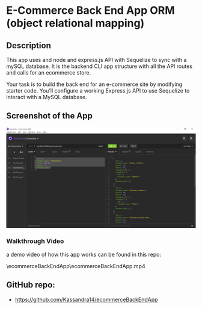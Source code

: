 # E-Commerce Back End App ORM (object relational mapping)

## Description

This app uses and node and express.js API with Sequelize to sync with a mySQL database.  It is the backend CLI app structure with all the API routes and calls for an ecommerce store.

Your task is to build the back end for an e-commerce site by modifying starter code. You’ll configure a working Express.js API to use Sequelize to interact with a MySQL database.


## Screenshot of the App

![](2021-05-02-21-02-28.png)


### Walkthrough Video

a demo video of how this app works can be found in this repo:

\ecommerceBackEndApp\ecommerceBackEndApp.mp4


## GitHub repo:

* https://github.com/Kassandra14/ecommerceBackEndApp
